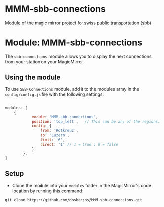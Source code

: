 # MMM-sbb-connections
Module of the magic mirror project for swiss public transportation (sbb)

# Module: MMM-sbb-connections
The `sbb-connections` module allows you to display the next connections from your station on your MagicMirror.


## Using the module

To use `SBB-Connections` module, add it to the modules array in the `config/config.js` file with the following settings:
````javascript

modules: [
    {
			module: 'MMM-sbb-connections',
			position: 'top_left',	// This can be any of the regions.
			config: {
				from: 'Rotkreuz',
				to: 'Luzern',
				limit: '6',
				direct: '1' // 1 = true ; 0 = false
			}
		},
]

````


## Setup

* Clone the module into your `modules` folder in the MagicMirror's code location by running this command:

````
git clone https://github.com/dosbenzos/MMM-sbb-connections.git
````
